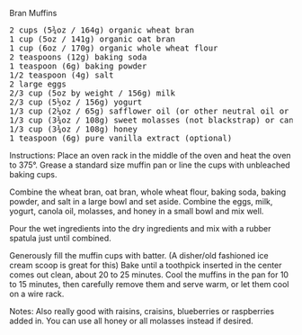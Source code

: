 Bran Muffins

<pre>
2 cups (5¾oz / 164g) organic wheat bran
1 cup (5oz / 141g) organic oat bran
1 cup (6oz / 170g) organic whole wheat flour
2 teaspoons (12g) baking soda
1 teaspoon (6g) baking powder
1/2 teaspoon (4g) salt
2 large eggs
2/3 cup (5oz by weight / 156g) milk
2/3 cup (5½oz / 156g) yogurt
1/3 cup (2¼oz / 65g) safflower oil (or other neutral oil or melted organic butter)
1/3 cup (3¾oz / 108g) sweet molasses (not blackstrap) or cane syrup
1/3 cup (3¾oz / 108g) honey
1 teaspoon (6g) pure vanilla extract (optional)
</pre>

Instructions:
Place an oven rack in the middle of the oven and heat the oven to 375°.
Grease a standard size muffin pan or line the cups with unbleached baking cups.

Combine the wheat bran, oat bran, whole wheat flour, baking soda, baking powder, and salt in a large bowl and set aside.
Combine the eggs, milk, yogurt, canola oil, molasses, and honey in a small bowl and mix well. 

Pour the wet ingredients into the dry ingredients and mix with a rubber spatula just until combined.

Generously fill the muffin cups with batter. (A disher/old fashioned ice cream scoop is great for this)
Bake until a toothpick inserted in the center comes out clean, about 20 to 25 minutes. 
Cool the muffins in the pan for 10 to 15 minutes, then carefully remove them and serve warm, or let them cool on a wire rack.

Notes:
Also really good with raisins, craisins, blueberries or raspberries added in.
You can use all honey or all molasses instead if desired.